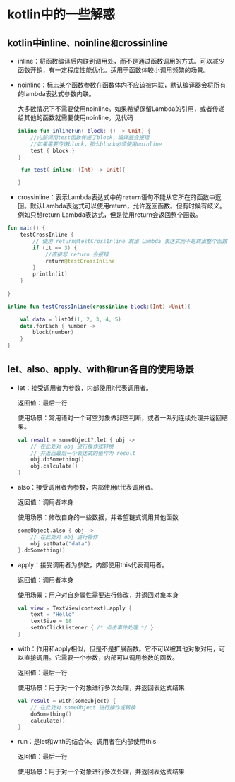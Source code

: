 # kotlin中的一些解惑

## kotlin中inline`、`noinline`和`crossinline

- inline：将函数编译后内联到调用处，而不是通过函数调用的方式。可以减少函数开销，有一定程度性能优化。适用于函数体较小调用频繁的场景。

- noinline：标志某个函数参数在函数体内不应该被内联，默认编译器会将所有的lambda表达式参数内联。

  大多数情况下不需要使用noinline。如果希望保留Lambda的引用，或者传递给其他的函数就需要使用noinline。见代码

  ~~~kotlin
  inline fun inlineFun( block: () -> Unit) {
      //内部调用test函数传递了block，编译器会报错
      //如果需要传递block，那么block必须使用noinline
      test { block }
  }
  
   fun test( inline: (Int) -> Unit){
  
  }
  ~~~

  

  

- crossinline：表示Lambda表达式中的`return`语句不能从它所在的函数中返回。默认Lambda表达式可以使用return，允许返回函数。但有时候有歧义。例如只想return Lambda表达式，但是使用return会返回整个函数。

~~~kotlin
fun main() {
    testCrossInline {
        // 使用 return@testCrossInline 跳出 Lambda 表达式而不是跳出整个函数
        if (it == 3) {
            //直接写 return 会报错
            return@testCrossInline
        }
        println(it)
    }
    
}

inline fun testCrossInline(crossinline block:(Int)->Unit){

    val data = listOf(1, 2, 3, 4, 5)
    data.forEach { number ->
        block(number)
    }
}
~~~

## let`、`also`、`apply`、`with`和`run各自的使用场景

- let：接受调用者为参数，内部使用it代表调用者。

  返回值：最后一行

  使用场景：常用语对一个可空对象做非空判断，或者一系列连续处理并返回结果。

  ~~~kotlin
  val result = someObject?.let { obj ->
      // 在此处对 obj 进行操作或转换
      // 并返回最后一个表达式的值作为 result
      obj.doSomething()
      obj.calculate()
  }
  ~~~

  

- also：接受调用者为参数，内部使用it代表调用者。

  返回值：调用者本身

  使用场景：修改自身的一些数据，并希望链式调用其他函数

  ~~~kotlin
  someObject.also { obj ->
      // 在此处对 obj 进行操作
      obj.setData("data")
  }.doSomething()
  ~~~

- apply：接受调用者为参数，内部使用this代表调用者。

  返回值：调用者本身

  使用场景：用户对自身属性需要进行修改，并返回对象本身

  ~~~kotlin
  val view = TextView(context).apply {
      text = "Hello"
      textSize = 18
      setOnClickListener { /* 点击事件处理 */ }
  }
  ~~~

  

- with：作用和apply相似，但是不是扩展函数。它不可以被其他对象对用，可以直接调用。它需要一个参数，内部可以调用参数的函数。

  返回值：最后一行

  使用场景：用于对一个对象进行多次处理，并返回表达式结果

  ~~~kotlin
  val result = with(someObject) {
      // 在此处对 someObject 进行操作或转换
      doSomething()
      calculate()
  }

- run：是let和with的结合体。调用者在内部使用this

  返回值：最后一行

  使用场景：用于对一个对象进行多次处理，并返回表达式结果

